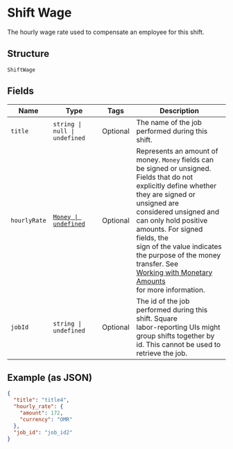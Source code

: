 
# Shift Wage

The hourly wage rate used to compensate an employee for this shift.

## Structure

`ShiftWage`

## Fields

| Name | Type | Tags | Description |
|  --- | --- | --- | --- |
| `title` | `string \| null \| undefined` | Optional | The name of the job performed during this shift. |
| `hourlyRate` | [`Money \| undefined`](../../doc/models/money.md) | Optional | Represents an amount of money. `Money` fields can be signed or unsigned.<br>Fields that do not explicitly define whether they are signed or unsigned are<br>considered unsigned and can only hold positive amounts. For signed fields, the<br>sign of the value indicates the purpose of the money transfer. See<br>[Working with Monetary Amounts](https://developer.squareup.com/docs/build-basics/working-with-monetary-amounts)<br>for more information. |
| `jobId` | `string \| undefined` | Optional | The id of the job performed during this shift. Square<br>labor-reporting UIs might group shifts together by id. This cannot be used to retrieve the job. |

## Example (as JSON)

```json
{
  "title": "title4",
  "hourly_rate": {
    "amount": 172,
    "currency": "OMR"
  },
  "job_id": "job_id2"
}
```

